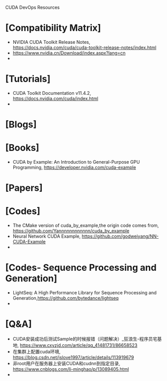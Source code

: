 CUDA DevOps Resources

# [Compatibility Matrix]
+ NVIDIA CUDA Toolkit Release Notes, https://docs.nvidia.com/cuda/cuda-toolkit-release-notes/index.html
+ https://www.nvidia.cn/Download/index.aspx?lang=cn
+ 

# [Tutorials]
+ CUDA Toolkit Documentation v11.4.2, https://docs.nvidia.com/cuda/index.html
+ 


# [Blogs]


# [Books]
+ CUDA by Example: An Introduction to General-Purpose GPU Programming, https://developer.nvidia.com/cuda-example


# [Papers]


# [Codes]
+ The CMake version of cuda_by_example,the origin code comes from, https://github.com/Yannnnnnnnnnnn/cuda_by_example
+ Neural Network CUDA Example, https://github.com/godweiyang/NN-CUDA-Example
+ 

# [Codes- Sequence Processing and Generation]
+ LightSeq: A High Performance Library for Sequence Processing and Generation,https://github.com/bytedance/lightseq
+ 

# [Q&A]
+ CUDA安装成功后测试Sample的时候报错（问题解决）_狂浪生-程序员宅基地, https://www.cxyzjd.com/article/qq_41481731/86658523
+ 在集群上配置cuda环境, https://blog.csdn.net/jslove1997/article/details/113919679
+ 非root用户在服务器上安装CUDA和cudnn到指定目录, https://www.cnblogs.com/li-minghao/p/13089405.html
+ 




